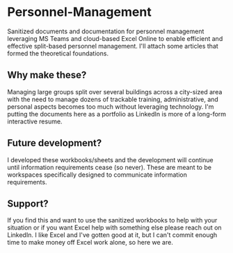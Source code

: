 # Personnel-Management
Sanitized documents and documentation for personnel management leveraging MS Teams and cloud-based Excel Online to enable efficient and effective split-based personnel management. I'll attach some articles that formed the theoretical foundations.


## Why make these?
Managing large groups split over several buildings across a city-sized area with the need to manage dozens of trackable training, administrative, and personal aspects becomes too much without leveraging technology. I'm putting the documents here as a portfolio as LinkedIn is more of a long-form interactive resume.

## Future development?
I developed these workbooks/sheets and the development will continue until information requirements cease (so never). These are meant to be workspaces specifically designed to communicate information requirements.

## Support?
If you find this and want to use the sanitized workbooks to help with your situation or if you want Excel help with something else please reach out on LinkedIn. I like Excel and I've gotten good at it, but I can't commit enough time to make money off Excel work alone, so here we are.

